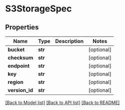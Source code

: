 # S3StorageSpec

## Properties
Name | Type | Description | Notes
------------ | ------------- | ------------- | -------------
**bucket** | **str** |  | [optional] 
**checksum** | **str** |  | [optional] 
**endpoint** | **str** |  | [optional] 
**key** | **str** |  | [optional] 
**region** | **str** |  | [optional] 
**version_id** | **str** |  | [optional] 

[[Back to Model list]](../README.md#documentation-for-models) [[Back to API list]](../README.md#documentation-for-api-endpoints) [[Back to README]](../README.md)

